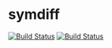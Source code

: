 # symdiff

[![Build Status](http://img.shields.io/travis/symdiff/symdiff.svg)](https://travis-ci.org/symdiff/symdiff) [![Build Status](http://img.shields.io/coveralls/symdiff/symdiff.svg)](https://coveralls.io/r/symdiff/symdiff)